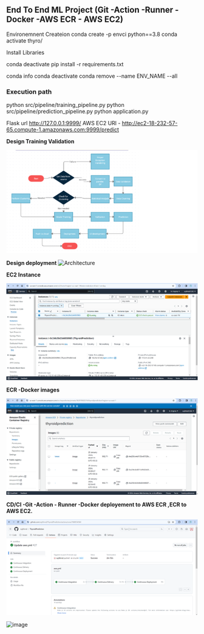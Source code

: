 ## End To End ML Project (Git -Action -Runner -Docker -AWS ECR - AWS EC2)

Environemnent Createion
conda create -p envci python==3.8
conda activate thyro/

Install Libraries

conda deactivate
pip install -r requirements.txt

conda info
conda deactivate
conda remove --name ENV_NAME --all

### Execution path
python src/pipeline/training_pipeline.py
python src/pipeline/prediction_pipeline.py
python application.py

Flask url http://127.0.0.1:9999/
AWS EC2 URl - http://ec2-18-232-57-65.compute-1.amazonaws.com:9999/predict



**Design Training Validation**

![TRaining Validation](https://github.com/sujithrnd/ThyroidPrediction/blob/main/trainingValidation.png)

**Design deployment**
![Architecture](https://github.com/sujithrnd/ThyroidPrediction/assets/16643681/e7911203-82ab-436e-944d-78ce1b92b5e5)



**EC2 Instance**

![EC2 instance](https://github.com/sujithrnd/ThyroidPrediction/blob/main/EC2.png)

**ECR -Docker images**

![ECR  instance](https://github.com/sujithrnd/ThyroidPrediction/blob/main/ECR.png)

**CD/CI -Git -Action - Runner -Docker deployement to AWS ECR ,ECR to AWS EC2.**

![CD/CI Docker -ECr- EC2](https://github.com/sujithrnd/ThyroidPrediction/blob/main/Git_Action_Ecr_Docker_EC2_deployment.png)

![image](https://github.com/user-attachments/assets/941da9ed-7ebf-439f-8259-df4703980bf5)




